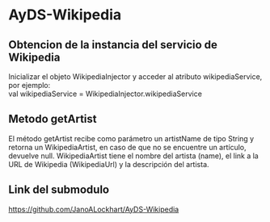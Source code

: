 # AyDS-Wikipedia
## Obtencion de la instancia del servicio de Wikipedia
Inicializar el objeto WikipediaInjector y acceder al atributo wikipediaService, por ejemplo:  
val wikipediaService = WikipediaInjector.wikipediaService
  
## Metodo getArtist
El método getArtist recibe como parámetro un artistName de tipo String
y retorna un WikipediaArtist, en caso de que no se encuentre un artículo, devuelve null.
WikipediaArtist tiene el nombre del artista (name), el link a la URL de Wikipedia (WikipediaUrl)
y la descripción del artista.

## Link del submodulo
https://github.com/JanoALockhart/AyDS-Wikipedia
